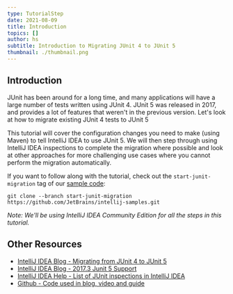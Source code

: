 ```yaml
---
type: TutorialStep
date: 2021-08-09
title: Introduction
topics: []
author: hs
subtitle: Introduction to Migrating JUnit 4 to JUnit 5
thumbnail: ./thumbnail.png
---
```


## Introduction

JUnit has been around for a long time, and many applications will have a large number of tests written using JUnit 4. JUnit 5 was released in 2017, and provides a lot of features that weren't in the previous version. Let's look at how to migrate existing JUnit 4 tests to JUnit 5

This tutorial will cover the configuration changes you need to make (using Maven) to tell IntelliJ IDEA to use JUnit 5. We will then step through using IntelliJ IDEA inspections to complete the migration where possible and look at other approaches for more challenging use cases where you cannot perform the migration automatically.

If you want to follow along with the tutorial, check out the `start-junit-migration` tag of our [sample code](https://github.com/JetBrains/intellij-samples/tree/start-junit-migration):

```
git clone --branch start-junit-migration https://github.com/JetBrains/intellij-samples.git
```

_Note: We'll be using IntelliJ IDEA Community Edition for all the steps in this tutorial._

## Other Resources

- [IntelliJ IDEA Blog - Migrating from JUnit 4 to JUnit 5](https://blog.jetbrains.com/idea/2020/08/migrating-from-junit-4-to-junit-5/)
- [IntelliJ IDEA Blog - 2017.3 Junit 5 Support](https://blog.jetbrains.com/idea/2017/11/intellij-idea-2017-3-junit-support/)
- [IntelliJ IDEA Help - List of JUnit inspections in IntelliJ IDEA](https://www.jetbrains.com/help/idea/list-of-java-inspections.html#junit)
- [Github - Code used in blog, video and guide](https://github.com/JetBrains/intellij-samples/tree/b52a483d0d6fe612ea4ef3f727792a10795061f8)

